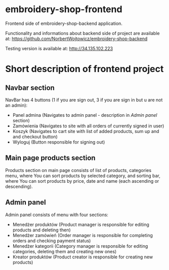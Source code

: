 # embroidery-shop-frontend

Frontend side of embroidery-shop-backend application.

Functionality and informations about backend side of project are available at: <https://github.com/NorbertWojtowicz/embroidery-shop-backend>

Testing version is available at: <http://34.135.102.223>

# Short description of frontend project 

## Navbar section
NavBar has 4 buttons (1 if you are sign out, 3 if you are sign in but u are not an admin):
- Panel admina (Navigates to admin panel - description in *Admin panel* section)
- Zamówienia (Navigates to site with all orders of currently signed in user)
- Koszyk (Navigates to cart site with list of added products, sum up and and checkout button)
- Wyloguj (Button responsible for signing out)

## Main page products section
Products section on main page consists of list of products, categories menu, where You can sort products by selected category, and sorting bar, where You can sort products by price, date and name (each ascending or descending).

## Admin panel
Admin panel consists of menu with four sections:
- Menedżer produktów (Product manager is responsible for editing products and deleting then)
- Menedżer zamówień (Order manager is responsible for completing orders and checking payment status)
- Menedżer kategorii (Category manager is responsible for editing categories, deleting them and creating new ones)
- Kreator produktów (Product creator is responsible for creating new products)
